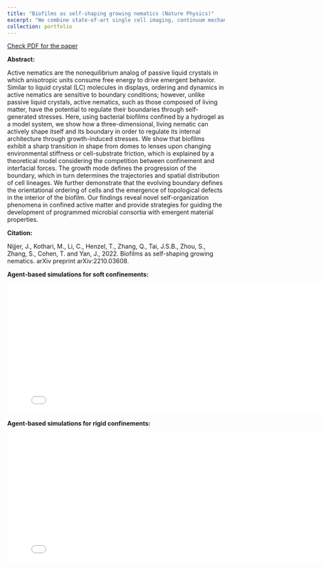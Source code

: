 ```yaml
---
title: "Biofilms as self-shaping growing nematics (Nature Physics)"
excerpt: "We combine state-of-art single cell imaging, continuum mechanics, and agent-based modeling to systematically investigate the growth dynamics of 3D biofilms. <br/><img src='/images/biofilm_nature_physics_fig_1.jpg' width='500' height='300'>"
collection: portfolio
---
```


[Check PDF for the paper](http://lichanghao.github.io/files/Biofilms_as_self-shaping_growing_nematics.pdf)

**Abstract:**

Active nematics are the nonequilibrium analog of passive liquid crystals in which anisotropic units
consume free energy to drive emergent behavior. Similar to liquid crystal (LC) molecules in
displays, ordering and dynamics in active nematics are sensitive to boundary conditions; however,
unlike passive liquid crystals, active nematics, such as those composed of living matter, have the
potential to regulate their boundaries through self-generated stresses. Here, using bacterial
biofilms confined by a hydrogel as a model system, we show how a three-dimensional, living
nematic can actively shape itself and its boundary in order to regulate its internal architecture
through growth-induced stresses. We show that biofilms exhibit a sharp transition in shape from
domes to lenses upon changing environmental stiffness or cell-substrate friction, which is
explained by a theoretical model considering the competition between confinement and interfacial
forces. The growth mode defines the progression of the boundary, which in turn determines the
trajectories and spatial distribution of cell lineages. We further demonstrate that the evolving
boundary defines the orientational ordering of cells and the emergence of topological defects in
the interior of the biofilm. Our findings reveal novel self-organization phenomena in confined
active matter and provide strategies for guiding the development of programmed microbial
consortia with emergent material properties.

**Citation:**

Nijjer, J., Kothari, M., Li, C., Henzel, T., Zhang, Q., Tai, J.S.B., Zhou, S., Zhang, S., Cohen, T. and Yan, J., 2022. Biofilms as self-shaping growing nematics. arXiv preprint arXiv:2210.03608.

**Agent-based simulations for soft confinements:**
<iframe width="800" height="300" src="/files/biofilm_3d_soft.mp4" frameborder="0" allowfullscreen></iframe>

**Agent-based simulations for rigid confinements:**
<iframe width="800" height="300" src="/files/biofilm_3d_rigid.mp4" frameborder="0" allowfullscreen></iframe>
